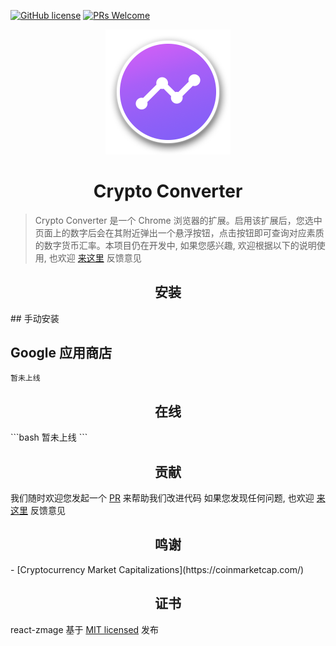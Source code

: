 [![GitHub license](https://img.shields.io/badge/license-MIT-blue.svg)](https://github.com/facebook/react/blob/master/LICENSE) [![PRs Welcome](https://img.shields.io/badge/PRs-welcome-brightgreen.svg)](CONTRIBUTING.md#pull-requests)


<div align="center">
  <a href="https://github.com/Caldis/crypto-converter">
    <img width="200" height="200"
      src="docs/logo.png">
  </a>
  <h1>Crypto Converter</h1>
</div>


> Crypto Converter 是一个 Chrome 浏览器的扩展。启用该扩展后，您选中页面上的数字后会在其附近弹出一个悬浮按钮，点击按钮即可查询对应素质的数字货币汇率。本项目仍在开发中, 如果您感兴趣, 欢迎根据以下的说明使用, 也欢迎 [来这里](https://github.com/Caldis/crypto-converter/issues) 反馈意见


<h2 align="center">安装</h2>
## 手动安装


## Google 应用商店
```bash
暂未上线
```


<h2 align="center">在线</h2>
```bash
暂未上线
```


<h2 align="center">贡献</h2>

我们随时欢迎您发起一个 [PR](https://github.com/Caldis/crypto-converter/pulls) 来帮助我们改进代码
如果您发现任何问题, 也欢迎 [来这里](https://github.com/Caldis/crypto-converter/issues) 反馈意见


<h2 align="center">鸣谢</h2>
- [Cryptocurrency Market Capitalizations](https://coinmarketcap.com/)


<h2 align="center">证书</h2>

react-zmage 基于 [MIT licensed](./LICENSE) 发布